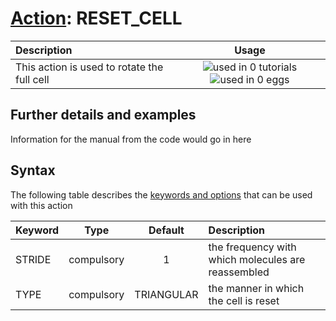 # [Action](actions.md): RESET_CELL

| Description    | Usage |
|:--------|:--------:|
| This action is used to rotate the full cell | ![used in 0 tutorials](https://img.shields.io/badge/tutorials-0-red.svg)![used in 0 eggs](https://img.shields.io/badge/nest-0-red.svg) | 

## Further details and examples 
Information for the manual from the code would go in here 
## Syntax 
The following table describes the [keywords and options](parsing.md) that can be used with this action 

| Keyword | Type | Default | Description |
|:-------|:----:|:-------:|:-----------|
| STRIDE | compulsory | 1 |  the frequency with which molecules are reassembled |
| TYPE | compulsory | TRIANGULAR |  the manner in which the cell is reset |
